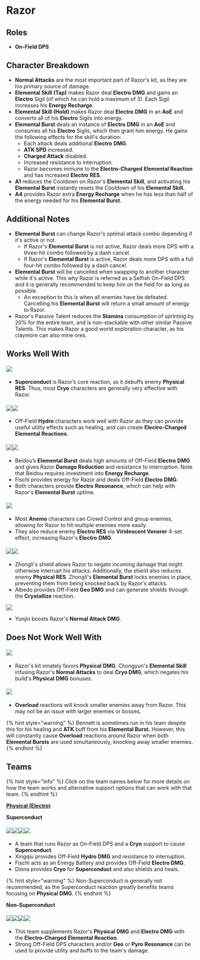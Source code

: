 # Razor

## Roles

* **On-Field DPS**&#x20;

## Character Breakdown

* **Normal Attacks** are the most important part of Razor's kit, as they are his primary source of damage.
* **Elemental Skill (Tap)** makes Razor deal **Electro** **DMG** and gains an **Electro** Sigil (of which he can hold a maximum of 3). Each Sigil increases his **Energy Recharge**.
* **Elemental Skill (Hold)** makes Razor deal **Electro** **DMG** in an **AoE** and converts all of his **Electro** Sigils into energy.
* **Elemental Burst** deals an instance of **Electro** **DMG** in an **AoE** and consumes all his **Electro** Sigils, which then grant him energy. He gains the following effects for the skill's duration:
  * Each attack deals additional **Electro** **DMG**.
  * **ATK SPD** increased.
  * **Charged Attack** disabled.
  * Increased resistance to interruption.
  * Razor becomes immune to the **Electro-Charged** **Elemental Reaction** and has increased **Electro** **RES**.
* **A1** reduces the Cooldown on Razor's **Elemental Skill**, and activating his **Elemental Burst** instantly resets the Cooldown of his **Elemental Skill.**
* **A4** provides Razor extra **Energy Recharge** when he has less than half of the energy needed for his **Elemental Burst**.

## Additional Notes

* **Elemental Burst** can change Razor's optimal attack combo depending if it's active or not.
  * If Razor's **Elemental Burst** is not active, Razor deals more DPS with a three-hit combo followed by a dash cancel.
  * If Razor's **Elemental Burst** is active, Razor deals more DPS with a full four-hit combo followed by a dash cancel.
* **Elemental Burst** will be cancelled when swapping to another character while it's active. This why Razor is referred as a Selfish On-Field DPS and it is generally recommended to keep him on the field for as long as possible.
  * An exception to this is when all enemies have be defeated. Cancelling his **Elemental Burst** will return a small amount of energy to Razor.
* Razor's Passive Talent reduces the **Stamina** consumption of sprinting by 20% for the entire team, and is non-stackable with other similar Passive Talents. This makes Razor a good world exploration character, as his claymore can also mine ores.

## Works Well With

#### ![](../../.gitbook/assets/ui\_icon\_cryo.webp)

* **Superconduct** is Razor’s core reaction, as it debuffs enemy **Physical** **RES**. Thus, most **Cryo** characters are generally very effective with Razor.

#### ![](../../.gitbook/assets/ui\_avataricon\_xingqiu.png)![](../../.gitbook/assets/ui\_avataricon\_barbara.png)

* Off-Field **Hydro** characters work well with Razor as they can provide useful utility effects such as healing, and can create **Electro-Charged** **Elemental Reactions**.

#### ![](../../.gitbook/assets/ui\_avataricon\_beidou.png)![](../../.gitbook/assets/ui\_avataricon\_fischl.png)

* Beidou’s **Elemental Burst** deals high amounts of Off-Field **Electro** **DMG** and gives Razor **Damage Reduction** and resistance to interruption. Note that Beidou requires investment into **Energy Recharge**.
* Fischl provides energy for Razor and deals Off-Field **Electro** **DMG**.
* Both characters provide **Electro** **Resonance**, which can help with Razor's **Elemental Burst** uptime.

#### ![](../../.gitbook/assets/ui\_icon\_anemo.webp)

* Most **Anemo** characters can Crowd Control and group enemies, allowing for Razor to hit multiple enemies more easily.
* They also reduce enemy **Electro RES** via **Viridescent Venerer** 4-set effect, increasing Razor's **Electro** **DMG**.

#### ![](../../.gitbook/assets/ui\_avataricon\_zhongli.png)![](../../.gitbook/assets/ui\_avataricon\_albedo.png)

* Zhongli's shield allows Razor to negate incoming damage that might otherwise interrupt his attacks. Additionally, the shield also reduces enemy **Physical RES**. Zhongli's **Elemental Burst** locks enemies in place, preventing them from being knocked back by Razor's attacks.
* Albedo provides Off-Field **Geo DMG** and can generate shields through the **Crystallize** reaction.

![](../../.gitbook/assets/ui\_avataricon\_yunjin.png)

* Yunjin boosts Razor's **Normal Attack DMG**.

## **Does Not Work Well With**

#### ![](../../.gitbook/assets/ui\_avataricon\_chongyun.png)

* Razor's kit innately favors **Physical** **DMG**. Chongyun's **Elemental Skill** infusing Razor's **Normal Attacks** to deal **Cryo DMG**, which negates his build's **Physical** **DMG** bonuses.

#### ![](../../.gitbook/assets/ui\_icon\_pyro.webp)

* **Overload** reactions will knock smaller enemies away from Razor. This may not be an issue with larger enemies or bosses.

{% hint style="warning" %}
Bennett is sometimes run in his team despite this for his healing and **ATK** buff from his **Elemental Burst.** However, this will constantly cause **Overload** reactions around Razor when both **Elemental Bursts** are used simultaneously, knocking away smaller enemies.
{% endhint %}

## **Teams**

{% hint style="info" %}
Click on the team names below for more details on how the team works and alternative support options that can work with that team.
{% endhint %}

[**Physical (Electro)**](../../teams/physical.md)

**Superconduct**

#### ![](../../.gitbook/assets/ui\_avataricon\_razor.png)![](../../.gitbook/assets/ui\_avataricon\_xingqiu.png)![](../../.gitbook/assets/ui\_avataricon\_fischl.png)![](../../.gitbook/assets/ui\_avataricon\_diona.png)

* A team that runs Razor as On-Field DPS and a **Cryo** support to cause **Superconduct**.
* Xingqiu provides Off-Field **Hydro DMG** and resistance to interruption.
* Fischl acts as an Energy Battery and provides Off-Field **Electro DMG**.
* Diona provides **Cryo** for **Superconduct** and also shields and heals.

{% hint style="warning" %}
Non-Superconduct is generally not recommended, as the Superconduct reaction greatly benefits teams focusing on **Physical DMG**.
{% endhint %}

**Non-Superconduct**

#### ![](../../.gitbook/assets/ui\_avataricon\_razor.png)![](../../.gitbook/assets/ui\_avataricon\_xingqiu.png)![](../../.gitbook/assets/ui\_avataricon\_albedo.png)![](../../.gitbook/assets/ui\_avataricon\_zhongli.png)

* This team supplements Razor's **Physical DMG** and **Electro DMG** with the **Electro-Charged** **Elemental Reaction**.
* Strong Off-Field DPS characters and/or **Geo** or **Pyro Resonance** can be used to provide utility and buffs to the team's damage.
